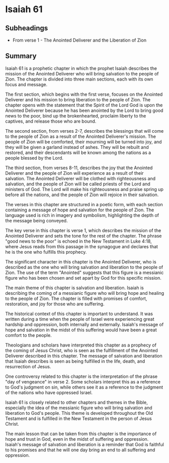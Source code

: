 # Isaiah 61

## Subheadings

* From verse 1 - The Anointed Deliverer and the Liberation of Zion

## Summary

Isaiah 61 is a prophetic chapter in which the prophet Isaiah describes the mission of the Anointed Deliverer who will bring salvation to the people of Zion. The chapter is divided into three main sections, each with its own focus and message.

The first section, which begins with the first verse, focuses on the Anointed Deliverer and his mission to bring liberation to the people of Zion. The chapter opens with the statement that the Spirit of the Lord God is upon the Anointed Deliverer because he has been anointed by the Lord to bring good news to the poor, bind up the brokenhearted, proclaim liberty to the captives, and release those who are bound.

The second section, from verses 2-7, describes the blessings that will come to the people of Zion as a result of the Anointed Deliverer's mission. The people of Zion will be comforted, their mourning will be turned into joy, and they will be given a garland instead of ashes. They will be rebuilt and restored, and their descendants will be known among the nations as a people blessed by the Lord.

The third section, from verses 8-11, describes the joy that the Anointed Deliverer and the people of Zion will experience as a result of their salvation. The Anointed Deliverer will be clothed with righteousness and salvation, and the people of Zion will be called priests of the Lord and ministers of God. The Lord will make his righteousness and praise spring up before all the nations, and the people of Zion will rejoice in their salvation.

The verses in this chapter are structured in a poetic form, with each section containing a message of hope and salvation for the people of Zion. The language used is rich in imagery and symbolism, highlighting the depth of the message being conveyed.

The key verse in this chapter is verse 1, which describes the mission of the Anointed Deliverer and sets the tone for the rest of the chapter. The phrase "good news to the poor" is echoed in the New Testament in Luke 4:18, where Jesus reads from this passage in the synagogue and declares that he is the one who fulfills this prophecy.

The significant character in this chapter is the Anointed Deliverer, who is described as the one who will bring salvation and liberation to the people of Zion. The use of the term "Anointed" suggests that this figure is a messianic figure who has been chosen and set apart by God for this specific mission.

The main theme of this chapter is salvation and liberation. Isaiah is describing the coming of a messianic figure who will bring hope and healing to the people of Zion. The chapter is filled with promises of comfort, restoration, and joy for those who are suffering.

The historical context of this chapter is important to understand. It was written during a time when the people of Israel were experiencing great hardship and oppression, both internally and externally. Isaiah's message of hope and salvation in the midst of this suffering would have been a great comfort to the people.

Theologians and scholars have interpreted this chapter as a prophecy of the coming of Jesus Christ, who is seen as the fulfillment of the Anointed Deliverer described in this chapter. The message of salvation and liberation that Isaiah describes is seen as being fulfilled in the life, death, and resurrection of Jesus.

One controversy related to this chapter is the interpretation of the phrase "day of vengeance" in verse 2. Some scholars interpret this as a reference to God's judgment on sin, while others see it as a reference to the judgment of the nations who have oppressed Israel.

Isaiah 61 is closely related to other chapters and themes in the Bible, especially the idea of the messianic figure who will bring salvation and liberation to God's people. This theme is developed throughout the Old Testament and is fulfilled in the New Testament in the person of Jesus Christ.

The main lesson that can be taken from this chapter is the importance of hope and trust in God, even in the midst of suffering and oppression. Isaiah's message of salvation and liberation is a reminder that God is faithful to his promises and that he will one day bring an end to all suffering and oppression.
